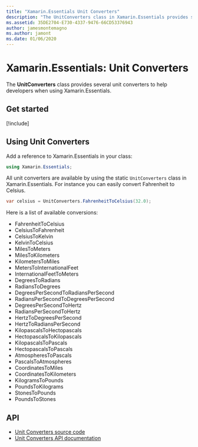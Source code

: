 ```yaml
---
title: "Xamarin.Essentials Unit Converters"
description: "The UnitConverters class in Xamarin.Essentials provides several unit converters to help developers when using Xamarin.Essentials."
ms.assetid: 35DE2704-E730-4337-9476-66CD53376943
author: jamesmontemagno
ms.author: jamont
ms.date: 01/06/2020
---
```


# Xamarin.Essentials: Unit Converters

The **UnitConverters** class provides several unit converters to help developers when using Xamarin.Essentials.

## Get started

[!include[](~/essentials/includes/get-started.md)]

## Using Unit Converters

Add a reference to Xamarin.Essentials in your class:

```csharp
using Xamarin.Essentials;
```

All unit converters are available by using the static `UnitConverters` class in Xamarin.Essentials. For instance you can easily convert Fahrenheit to Celsius.

```csharp
var celsius = UnitConverters.FahrenheitToCelsius(32.0);
```

Here is a list of available conversions:

- FahrenheitToCelsius
- CelsiusToFahrenheit
- CelsiusToKelvin
- KelvinToCelsius
- MilesToMeters
- MilesToKilometers
- KilometersToMiles
- MetersToInternationalFeet
- InternationalFeetToMeters
- DegreesToRadians
- RadiansToDegrees
- DegreesPerSecondToRadiansPerSecond
- RadiansPerSecondToDegreesPerSecond
- DegreesPerSecondToHertz
- RadiansPerSecondToHertz
- HertzToDegreesPerSecond
- HertzToRadiansPerSecond
- KilopascalsToHectopascals
- HectopascalsToKilopascals
- KilopascalsToPascals
- HectopascalsToPascals
- AtmospheresToPascals
- PascalsToAtmospheres
- CoordinatesToMiles
- CoordinatesToKilometers
- KilogramsToPounds
- PoundsToKilograms
- StonesToPounds
- PoundsToStones

## API

- [Unit Converters source code](https://github.com/xamarin/Essentials/tree/master/Xamarin.Essentials/Types/UnitConverters.shared.cs)
- [Unit Converters API documentation](xref:Xamarin.Essentials.UnitConverters)
